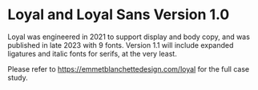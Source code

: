 <h1>Loyal and Loyal Sans Version 1.0</h1>

Loyal was engineered in 2021 to support display and body copy, and was published in late 2023 with 9 fonts. 
Version 1.1 will include expanded ligatures and italic fonts for serifs, at the very least.

Please refer to <a>https://emmetblanchettedesign.com/loyal<a/> for the full case study.
